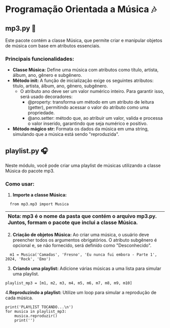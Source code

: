 # Programação Orientada a Música 🎶

## mp3.py 🎼
Este pacote contém a classe Música, que permite criar e manipular objetos de música com base em atributos essenciais.

### Principais funcionalidades:

- <b>Classe Música:</b> Define uma música com atributos como título, artista, álbum, ano, gênero e subgênero.
- <b>Método __init__:</b> A função de inicialização exige os seguintes atributos: titulo, artista, álbum, ano, gênero, subgênero.
  - O atributo ano deve ser um valor numérico inteiro. Para garantir isso, será usado decoradores:
    - @property: transforma um método em um atributo de leitura (getter), permitindo acessar o valor do atributo como uma propriedade.
    - @ano.setter: método que, ao atribuir um valor, valida e processa o valor inserido, garantindo que seja numérico e positivo. 
- <b>Método mágico __str__:</b> Formata os dados da música em uma string, simulando que a música está sendo "reproduzida".

## playlist.py 🎧
Neste módulo, você pode criar uma playlist de músicas utilizando a classe Música do pacote mp3.

### Como usar:
1. <b>Importe a classe Música:</b>

```
  from mp3.mp3 import Musica
```
| Nota: mp3 é o nome da pasta que contém o arquivo mp3.py. Juntos, formam o pacote que inclui a classe Música. |
| :---------- |

2. <b>Criação de objetos Música:</b> Ao criar uma música, o usuário deve preencher todos os argumentos obrigatórios. O atributo subgênero é opcional e, se não fornecido, será definido como "Desconhecido".

```
  m1 = Musica('Camadas', 'Fresno', 'Eu nunca fui embora - Parte 1', 2024, 'Rock', 'Emo')
```

3. <b>Criando uma playlist:</b> Adicione várias músicas a uma lista para simular uma playlist.
```
playlist_mp3 = [m1, m2, m3, m4, m5, m6, m7, m8, m9, m10]
```

4.<b>Reproduzindo a playlist:</b> Utilize um loop para simular a reprodução de cada música.
```
print('PLAYLIST TOCANDO...\n')
for musica in playlist_mp3:
    musica.reproduzir()
    print('')
```
